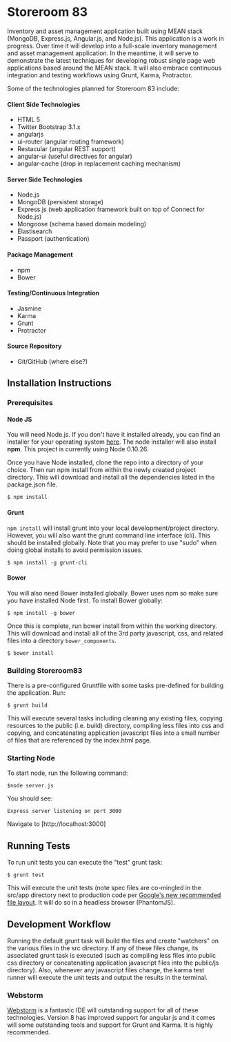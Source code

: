 # Storeroom 83

Inventory and asset management application built using MEAN stack (MongoDB, Express.js, Angular.js, and Node.js).  This application is a work in progress.  Over time it will develop into a full-scale inventory management and asset management application.  In the meantime, it will serve to demonstrate the latest techniques for developing robust single page web applications based around the MEAN stack.  It will also embrace continuous integration and testing workflows using Grunt, Karma, Protractor.

Some of the technologies planned for Storeroom 83 include:

#### Client Side Technologies

* HTML 5
* Twitter Bootstrap 3.1.x
* angularjs
* ui-router (angular routing framework)
* Restacular (angular REST support)
* angular-ui (useful directives for angular)
* angular-cache (drop in replacement caching mechanism)

#### Server Side Technologies

* Node.js
* MongoDB  (persistent storage)
* Express.js  (web application framework built on top of Connect for Node.js)
* Mongoose (schema based domain modeling)
* Elastisearch
* Passport (authentication)

#### Package Management

* npm
* Bower

#### Testing/Continuous Integration

* Jasmine
* Karma
* Grunt
* Protractor

#### Source Repository

* Git/GitHub (where else?)

## Installation Instructions

### Prerequisites

#### Node JS

You will need Node.js.  If you don't have it installed already, you can find an installer for your operating system [here](http://nodejs.org "Get NodeJS"). The node installer will also install **npm**.  This project is currently using Node 0.10.26.

Once you have Node installed, clone the repo into a directory of your choice. Then run npm install from within the newly created project directory. This will download and install all the dependencies listed in the package.json file.

```
$ npm install
```

#### Grunt

`npm install` will install grunt into your local development/project directory.  However, you will also want the grunt command line interface (cli).  This should be installed globally. Note that you may prefer to use "sudo" when doing global installs to avoid permission issues.

```
$ npm install -g grunt-cli
```

#### Bower

You will also need Bower installed globally.  Bower uses npm so make sure you have installed Node first. To install Bower globally:

```
$ npm install -g bower
```

Once this is complete, run bower install from within the working directory.  This will download and install all of the 3rd party javascript, css, and related files into a directory `bower_components`.

```
$ bower install
```

### Building Storeroom83

There is a pre-configured Gruntfile with some tasks pre-defined for building the application.  Run:

```
$ grunt build
```

This will execute several tasks including cleaning any existing files, copying resources to the public (i.e. build) directory, compiling less files into css and copying, and concatenating application javascript files into a small number of files that are referenced by the index.html page.

### Starting Node

To start node, run the following command:

```
$node server.js
```

You should see:

```
Express server listening on port 3000
```

Navigate to [http://localhost:3000]


## Running Tests

To run unit tests you can execute the "test" grunt task:

```
$ grunt test
```

This will execute the unit tests (note spec files are co-mingled in the src/app directory next to production code per [Google's new recommended file layout](http://blog.angularjs.org/2014/02/an-angularjs-style-guide-and-best.html).  It will do so in a headless browser (PhantomJS).

## Development Workflow

Running the default grunt task will build the files and create "watchers" on the various files in the src directory.  If any of these files change, its associated grunt task is executed (such as compiling less files into public css directory or concatenating application javascript files into the public/js directory).  Also, whenever any javascript files change, the karma test runner will execute the unit tests and output the results in the terminal.

### Webstorm

[Webstorm](http://www.jetbrains.com) is a fantastic IDE will outstanding support for all of these technologies.  Version 8 has improved support for angular js and it comes will some outstanding tools and support for Grunt and Karma.  It is highly recommended.





